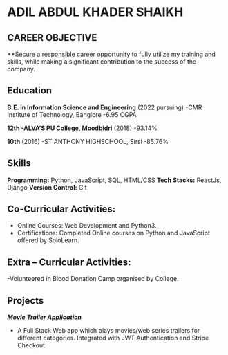 ADIL ABDUL KHADER SHAIKH
========================

CAREER OBJECTIVE
----------------
**Secure a responsible career opportunity to fully utilize my training and skills, while making a significant contribution to the success of the company.

Education
---------
**B.E. in Information Science and Engineering** (2022 pursuing)
 -CMR Institute of Technology, Banglore
 -6.95 CGPA

**12th
 -ALVA’S PU College, Moodbidri** (2018)
 -93.14%
 
**10th** (2016)
 -ST ANTHONY HIGHSCHOOL, Sirsi
 -85.76%

Skills
------
**Programming:** Python, JavaScript, SQL, HTML/CSS
**Tech Stacks:** ReactJs, Django
**Version Control:** Git

Co-Curricular Activities:
-------------------------
- Online Courses: Web Development and Python3.
- Certifications: Completed Online courses on Python and JavaScript offered by SoloLearn.

Extra – Curricular Activities:
------------------------------
-Volunteered in Blood Donation Camp organised by College.

Projects
--------
**[*Movie Trailer Application*]()**
- A Full Stack Web app which plays movies/web series trailers for different categories. Integrated with JWT Authentication and Stripe Checkout 
